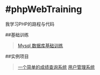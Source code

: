 #phpWebTraining
=====
我学习PHP的路程与代码

##基础训练
>[Mysql 数据库基础训练](https://github.com/XINCGer/phpWebTraining/blob/master/MysqlBasicTraining.php)

##实例项目
>[一个简单的成绩查询系统](https://github.com/XINCGer/phpWebTraining/tree/master/SimpleGradeQuery) 
>[用户管理系统](https://github.com/XINCGer/phpWebTraining/tree/master/UserManageSystem)
